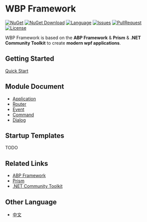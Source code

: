 ﻿# WBP Framework

[![NuGet](https://img.shields.io/nuget/v/Umi.Wbp.Core.svg?style=flat-square)](https://www.nuget.org/packages/Umi.Wbp.Core)
[![NuGet Download](https://img.shields.io/nuget/dt/Umi.Wbp.Core.svg?style=flat-square)](https://www.nuget.org/packages/Umi.Wbp.Core)
[![Language](https://img.shields.io/github/languages/top/UmiTeam/wbp)](https://github.com/UmiTeam/wbp)
[![Issues](https://img.shields.io/github/issues/UmiTeam/wbp)](https://github.com/UmiTeam/wbp/issues)
[![PullRequest](https://img.shields.io/github/issues-pr/UmiTeam/wbp)](https://github.com/UmiTeam/wbp/pulls)
[![License](https://img.shields.io/github/license/UmiTeam/wbp)](https://github.com/UmiTeam/wbp/blob/master/LICENSE.md)


WBP Framework is based on the **ABP Framework** & **Prism** & **.NET Community Toolkit** to create **modern wpf applications**.

## Getting Started

[Quick Start](./documents/en/QuickStart.md)

## Module Document

* [Application](./documents/en/Application.md)
* [Router](./documents/en/Router.md)
* [Event](./documents/en/Event.md)
* [Command](./documents/en/Command.md)
* [Dialog](./documents/en/Dialog.md)

## Startup Templates

TODO

## Related Links

* <a href="https://abp.io/" target="_blank">ABP Framework</a>
* <a href="https://github.com/PrismLibrary/Prism" target="_blank">Prism</a>
* <a href="https://github.com/CommunityToolkit/dotnet" target="_blank">.NET Community Toolkit</a>

## Other Language

* [中文](./README.md)